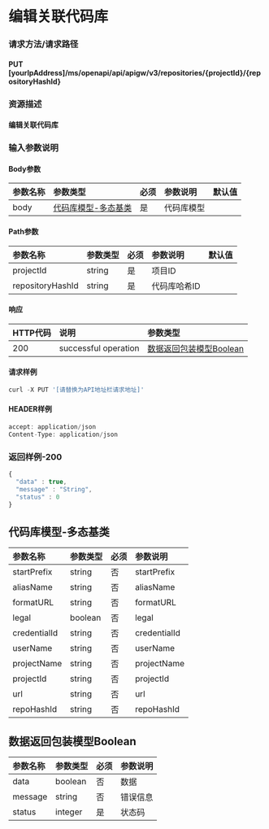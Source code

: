 # 编辑关联代码库

### 请求方法/请求路径

#### PUT  \[yourIpAddress\]/ms/openapi/api/apigw/v3/repositories/{projectId}/{repositoryHashId}

### 资源描述

#### 编辑关联代码库

### 输入参数说明

#### Body参数

| 参数名称 | 参数类型 | 必须 | 参数说明 | 默认值 |
| :--- | :--- | :--- | :--- | :--- |
| body | [代码库模型-多态基类](bian-ji-guan-lian-dai-ma-ku.md) | 是 | 代码库模型 |  |

#### Path参数

| 参数名称 | 参数类型 | 必须 | 参数说明 | 默认值 |
| :--- | :--- | :--- | :--- | :--- |
| projectId | string | 是 | 项目ID |  |
| repositoryHashId | string | 是 | 代码库哈希ID |  |

#### 响应

| HTTP代码 | 说明 | 参数类型 |
| :--- | :--- | :--- |
| 200 | successful operation | [数据返回包装模型Boolean](bian-ji-guan-lian-dai-ma-ku.md) |

#### 请求样例

```javascript
curl -X PUT '[请替换为API地址栏请求地址]'
```

#### HEADER样例

```javascript
accept: application/json
Content-Type: application/json
```

### 返回样例-200

```javascript
{
  "data" : true,
  "message" : "String",
  "status" : 0
}
```

## 代码库模型-多态基类

| 参数名称 | 参数类型 | 必须 | 参数说明 |
| :--- | :--- | :--- | :--- |
| startPrefix | string | 否 | startPrefix |
| aliasName | string | 否 | aliasName |
| formatURL | string | 否 | formatURL |
| legal | boolean | 否 | legal |
| credentialId | string | 否 | credentialId |
| userName | string | 否 | userName |
| projectName | string | 否 | projectName |
| projectId | string | 否 | projectId |
| url | string | 否 | url |
| repoHashId | string | 否 | repoHashId |

## 数据返回包装模型Boolean

| 参数名称 | 参数类型 | 必须 | 参数说明 |
| :--- | :--- | :--- | :--- |
| data | boolean | 否 | 数据 |
| message | string | 否 | 错误信息 |
| status | integer | 是 | 状态码 |

